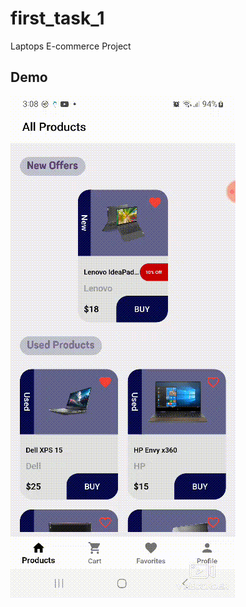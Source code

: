 # first_task_1
 Laptops E-commerce Project 
 ## Demo 
 ![](https://github.com/Aya-Ai-2022/first_task_1/blob/master/demo_ecomm.gif)




